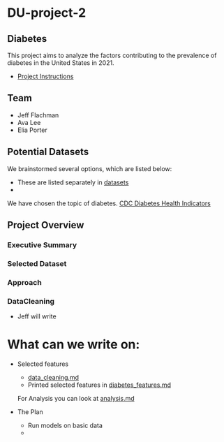 # DU-project-2
## Diabetes
This project aims to analyze the factors contributing to the prevalence of diabetes in the United States in 2021.

- [Project Instructions](project-2-overview.md)

## Team
 - Jeff Flachman
 - Ava Lee
 - Elia Porter


 ## Potential Datasets
We brainstormed several options, which are listed below:

- These are listed separately in [datasets](data_sets.md)
- 
We have chosen the topic of diabetes.
[CDC Diabetes Health Indicators](https://archive.ics.uci.edu/dataset/891/cdc+diabetes+health+indicators)


## Project Overview

### Executive Summary


### Selected Dataset


### Approach

### DataCleaning 

- Jeff will write



# What can we write on:

- Selected features
    - [data_cleaning.md](data_cleaning.md)
    - Printed selected features in [diabetes_features.md](diabetes_features.md)

    For Analysis you can look at [analysis.md](analysis.md)



- The Plan
    - Run models on basic data
    - 
